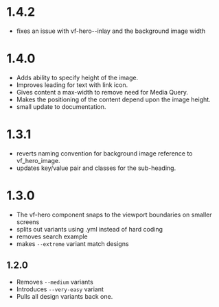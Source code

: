 # 1.4.2

* fixes an issue with vf-hero--inlay and the background image width

# 1.4.0

* Adds ability to specify height of the image.
* Improves leading for text with link icon.
* Gives content a max-width to remove need for Media Query.
* Makes the positioning of the content depend upon the image height.
* small update to documentation.


# 1.3.1

* reverts naming convention for background image reference to vf_hero_image.
* updates key/value pair and classes for the sub-heading.

# 1.3.0

* The vf-hero component snaps to the viewport boundaries on smaller screens
* splits out variants using .yml instead of hard coding
* removes search example
* makes `--extreme` variant match designs

## 1.2.0

* Removes `--medium` variants
* Introduces `--very-easy` variant
* Pulls all design variants back one.
